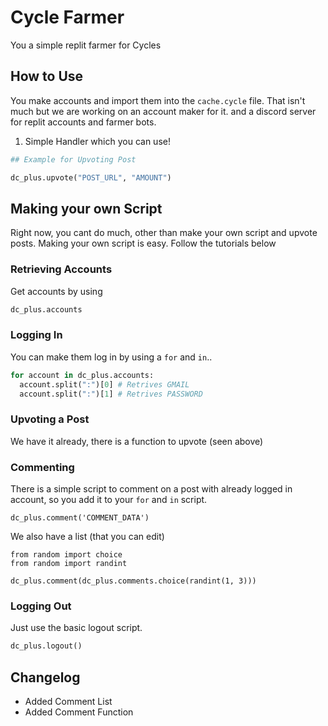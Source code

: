 # Cycle Farmer
You a simple replit farmer for Cycles

## How to Use
You make accounts and import them into the `cache.cycle` file. That isn't much but we are working on an account maker for it. and a discord server for replit accounts and farmer bots.

1. Simple Handler which you can use!
```py
## Example for Upvoting Post

dc_plus.upvote("POST_URL", "AMOUNT")
```

## Making your own Script
Right now, you cant do much, other than make your own script and upvote posts. Making  your own script is easy. Follow the tutorials below

### Retrieving Accounts
Get accounts by using
```py
dc_plus.accounts
```

### Logging In
You can make them log in by using a `for` and `in`..
```py
for account in dc_plus.accounts:
  account.split(":")[0] # Retrives GMAIL
  account.split(":")[1] # Retrives PASSWORD
```

### Upvoting a Post
We have it already, there is a function to upvote (seen above)

### Commenting
There is a simple script to comment on a post with already logged in account, so you add it to your `for` and `in` script.

```
dc_plus.comment('COMMENT_DATA')
```

We also have a list (that you can edit)

```
from random import choice
from random import randint

dc_plus.comment(dc_plus.comments.choice(randint(1, 3)))
```

### Logging Out
Just use the basic logout script.
```py
dc_plus.logout()
```

## Changelog
- Added Comment List
- Added Comment Function
